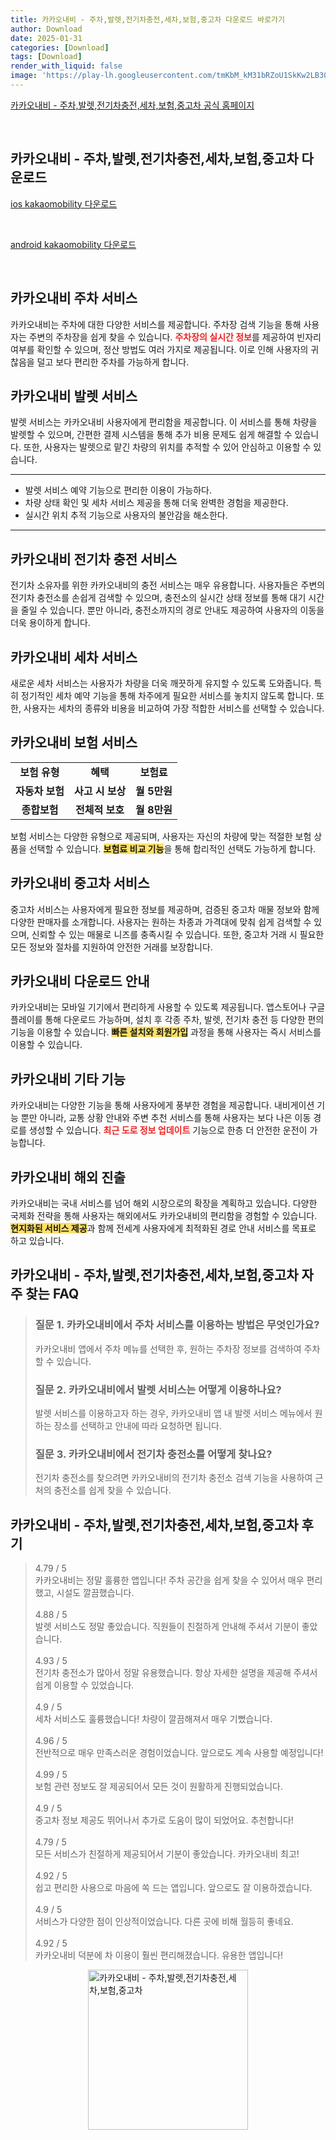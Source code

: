 ```yaml
---
title: 카카오내비 - 주차,발렛,전기차충전,세차,보험,중고차 다운로드 바로가기
author: Download
date: 2025-01-31
categories: [Download]
tags: [Download]
render_with_liquid: false
image: 'https://play-lh.googleusercontent.com/tmKbM_kM31bRZoU1SkKw2LB30CFdm-MZYP0XBxlJzhYuJfbulrMi_P88VOxuZszXhPk=s256-rw'
---
```

<p><a class='click-button' title='카카오내비 - 주차,발렛,전기차충전,세차,보험,중고차' href='https://www.kakaomobility.com/service-navi' rel='nofollow'>카카오내비 - 주차,발렛,전기차충전,세차,보험,중고차 공식 홈페이지</a></p><br>
<h2 id='카카오내비 - 주차,발렛,전기차충전,세차,보험,중고차_다운로드'>카카오내비 - 주차,발렛,전기차충전,세차,보험,중고차 다운로드</h2>
<p><a class="click-button ios" title="kakaomobility 다운로드" href="https://apps.apple.com/kr/app/%EC%B9%B4%EC%B9%B4%EC%98%A4%EB%82%B4%EB%B9%84-%EC%A3%BC%EC%B0%A8-%EB%B0%9C%EB%A0%9B-%EC%A0%84%EA%B8%B0%EC%B0%A8%EC%B6%A9%EC%A0%84-%EC%84%B8%EC%B0%A8-%EB%B3%B4%ED%97%98-%EC%A4%91%EA%B3%A0%EC%B0%A8/id417698849" rel="nofollow">ios kakaomobility 다운로드</a></p><br>
<p><a class="click-button android" title="kakaomobility 다운로드" href="https://play.google.comhttps://play.google.com/store/apps/details?id=com.locnall.KimGiSa" rel="nofollow">android kakaomobility 다운로드</a></p><br>


<h2 id='카카오내비_주차_서비스'>카카오내비 주차 서비스</h2>

<p>카카오내비는 주차에 대한 다양한 서비스를 제공합니다. 주차장 검색 기능을 통해 사용자는 주변의 주차장을 쉽게 찾을 수 있습니다. <b><span style="color: #ee2323;">주차장의 실시간 정보</span></b>를 제공하여 빈자리 여부를 확인할 수 있으며, 정산 방법도 여러 가지로 제공됩니다. 이로 인해 사용자의 귀찮음을 덜고 보다 편리한 주차를 가능하게 합니다. </p>

<h2 id='카카오내비_발렛_서비스'>카카오내비 발렛 서비스</h2>

<p>발렛 서비스는 카카오내비 사용자에게 편리함을 제공합니다. 이 서비스를 통해 차량을 발렛할 수 있으며, 간편한 결제 시스템을 통해 추가 비용 문제도 쉽게 해결할 수 있습니다. 또한, 사용자는 발렛으로 맡긴 차량의 위치를 추적할 수 있어 안심하고 이용할 수 있습니다.</p>

<hr />

<ul>
    <li>발렛 서비스 예약 기능으로 편리한 이용이 가능하다.</li>
    <li>차량 상태 확인 및 세차 서비스 제공을 통해 더욱 완벽한 경험을 제공한다.</li>
    <li>실시간 위치 추적 기능으로 사용자의 불안감을 해소한다.</li>
</ul>

<hr />

<h2 id='카카오내비_전기차_충전 서비스'>카카오내비 전기차 충전 서비스</h2>

<p>전기차 소유자를 위한 카카오내비의 충전 서비스는 매우 유용합니다. 사용자들은 주변의 전기차 충전소를 손쉽게 검색할 수 있으며, 충전소의 실시간 상태 정보를 통해 대기 시간을 줄일 수 있습니다. 뿐만 아니라, 충전소까지의 경로 안내도 제공하여 사용자의 이동을 더욱 용이하게 합니다.</p>

<h2 id='카카오내비_세차_서비스'>카카오내비 세차 서비스</h2>

<p>새로운 세차 서비스는 사용자가 차량을 더욱 깨끗하게 유지할 수 있도록 도와줍니다. 특히 정기적인 세차 예약 기능을 통해 차주에게 필요한 서비스를 놓치지 않도록 합니다. 또한, 사용자는 세차의 종류와 비용을 비교하여 가장 적합한 서비스를 선택할 수 있습니다.</p>

<h2 id='카카오내비_보험_서비스'>카카오내비 보험 서비스</h2>

<table>
    <tr>
        <td style="text-align: center; height: 17px;"><b>보험 유형</b></td>
        <td style="text-align: center; height: 17px;"><b>혜택</b></td>
        <td style="text-align: center; height: 17px;"><b>보험료</b></td>
    </tr>
    <tr>
        <td style="text-align: center; height: 17px;"><b>자동차 보험</b></td>
        <td style="text-align: center; height: 17px;"><b>사고 시 보상</b></td>
        <td style="text-align: center; height: 17px;"><b>월 5만원</b></td>
    </tr>
    <tr>
        <td style="text-align: center; height: 17px;"><b>종합보험</b></td>
        <td style="text-align: center; height: 17px;"><b>전체적 보호</b></td>
        <td style="text-align: center; height: 17px;"><b>월 8만원</b></td>
    </tr>
</table>

<p>보험 서비스는 다양한 유형으로 제공되며, 사용자는 자신의 차량에 맞는 적절한 보험 상품을 선택할 수 있습니다. <b><span style="background-color: #ffe066;">보험료 비교 기능</span></b>을 통해 합리적인 선택도 가능하게 합니다.</p>

<h2 id='카카오내비_중고차_서비스'>카카오내비 중고차 서비스</h2>

<p>중고차 서비스는 사용자에게 필요한 정보를 제공하며, 검증된 중고차 매물 정보와 함께 다양한 판매자를 소개합니다. 사용자는 원하는 차종과 가격대에 맞춰 쉽게 검색할 수 있으며, 신뢰할 수 있는 매물로 니즈를 충족시킬 수 있습니다. 또한, 중고차 거래 시 필요한 모든 정보와 절차를 지원하여 안전한 거래를 보장합니다.</p>

<h2 id='카카오내비_다운로드_안내'>카카오내비 다운로드 안내</h2>

<p>카카오내비는 모바일 기기에서 편리하게 사용할 수 있도록 제공됩니다. 앱스토어나 구글 플레이를 통해 다운로드 가능하며, 설치 후 각종 주차, 발렛, 전기차 충전 등 다양한 편의 기능을 이용할 수 있습니다. <b><span style="background-color: #ffe066;">빠른 설치와 회원가입</span></b> 과정을 통해 사용자는 즉시 서비스를 이용할 수 있습니다.</p>

<h2 id='카카오내비_기타_기능'>카카오내비 기타 기능</h2>

<p>카카오내비는 다양한 기능을 통해 사용자에게 풍부한 경험을 제공합니다. 내비게이션 기능 뿐만 아니라, 교통 상황 안내와 주변 추천 서비스를 통해 사용자는 보다 나은 이동 경로를 생성할 수 있습니다. <b><span style="color: #ee2323;">최근 도로 정보 업데이트</span></b> 기능으로 한층 더 안전한 운전이 가능합니다.</p>

<h2 id='카카오내비_해외_진출'>카카오내비 해외 진출</h2>

<p>카카오내비는 국내 서비스를 넘어 해외 시장으로의 확장을 계획하고 있습니다. 다양한 국제화 전략을 통해 사용자는 해외에서도 카카오내비의 편리함을 경험할 수 있습니다. <b><span style="background-color: #ffe066;">현지화된 서비스 제공</span></b>과 함께 전세계 사용자에게 최적화된 경로 안내 서비스를 목표로 하고 있습니다.</p>


<h2 id='카카오내비 - 주차,발렛,전기차충전,세차,보험,중고차_자주_찾는_FAQ'>카카오내비 - 주차,발렛,전기차충전,세차,보험,중고차 자주 찾는 FAQ</h2>
<div itemscope="" itemtype="https://schema.org/FAQPage"> 
<blockquote> 
<div itemscope="" itemprop="mainEntity" itemtype="https://schema.org/Question"> 
<h3 itemprop="name">질문 1. 카카오내비에서 주차 서비스를 이용하는 방법은 무엇인가요?</h3> 
<div itemscope="" itemprop="acceptedAnswer" itemtype="https://schema.org/Answer"> 
<span itemprop="text"> 
<p>카카오내비 앱에서 주차 메뉴를 선택한 후, 원하는 주차장 정보를 검색하여 주차할 수 있습니다.</p> 
</span> 
</div> 
</div> 

<div itemscope="" itemprop="mainEntity" itemtype="https://schema.org/Question"> 
<h3 itemprop="name">질문 2. 카카오내비에서 발렛 서비스는 어떻게 이용하나요?</h3> 
<div itemscope="" itemprop="acceptedAnswer" itemtype="https://schema.org/Answer"> 
<span itemprop="text"> 
<p>발렛 서비스를 이용하고자 하는 경우, 카카오내비 앱 내 발렛 서비스 메뉴에서 원하는 장소를 선택하고 안내에 따라 요청하면 됩니다.</p> 
</span> 
</div> 
</div> 

<div itemscope="" itemprop="mainEntity" itemtype="https://schema.org/Question"> 
<h3 itemprop="name">질문 3. 카카오내비에서 전기차 충전소를 어떻게 찾나요?</h3> 
<div itemscope="" itemprop="acceptedAnswer" itemtype="https://schema.org/Answer"> 
<span itemprop="text"> 
<p>전기차 충전소를 찾으려면 카카오내비의 전기차 충전소 검색 기능을 사용하여 근처의 충전소를 쉽게 찾을 수 있습니다.</p> 
</span> 
</div> 
</div> 

</blockquote> 
</div>
<h2 id='카카오내비 - 주차,발렛,전기차충전,세차,보험,중고차_후기'>카카오내비 - 주차,발렛,전기차충전,세차,보험,중고차 후기</h2>
<div itemscope itemtype="https://schema.org/Product">
  <blockquote>
  <div itemprop="review" itemscope itemtype="https://schema.org/Review">
      <div itemprop="reviewRating" itemscope itemtype="https://schema.org/Rating"> <span itemprop="ratingValue">4.79</span> / <span itemprop="bestRating">5</span> </div>
      <span itemprop="reviewBody">카카오내비는 정말 훌륭한 앱입니다! 주차 공간을 쉽게 찾을 수 있어서 매우 편리했고, 시설도 깔끔했습니다.</span>
  </div>
  <br>
  <div itemprop="review" itemscope itemtype="https://schema.org/Review">
      <div itemprop="reviewRating" itemscope itemtype="https://schema.org/Rating"> <span itemprop="ratingValue">4.88</span> / <span itemprop="bestRating">5</span> </div>
      <span itemprop="reviewBody">발렛 서비스도 정말 좋았습니다. 직원들이 친절하게 안내해 주셔서 기분이 좋았습니다.</span>
  </div>
  <br>
  <div itemprop="review" itemscope itemtype="https://schema.org/Review">
      <div itemprop="reviewRating" itemscope itemtype="Rating"> <span itemprop="ratingValue">4.93</span> / <span itemprop="bestRating">5</span> </div>
      <span itemprop="reviewBody">전기차 충전소가 많아서 정말 유용했습니다. 항상 자세한 설명을 제공해 주셔서 쉽게 이용할 수 있었습니다.</span>
  </div>
  <br>
  <div itemprop="review" itemscope itemtype="https://schema.org/Review">
      <div itemprop="reviewRating" itemscope itemtype="Rating"> <span itemprop="ratingValue">4.9</span> / <span itemprop="bestRating">5</span> </div>
      <span itemprop="reviewBody">세차 서비스도 훌륭했습니다! 차량이 깔끔해져서 매우 기뻤습니다.</span>
  </div>
  <br>
  <div itemprop="review" itemscope itemtype="https://schema.org/Review">
      <div itemprop="reviewRating" itemscope itemtype="Rating"> <span itemprop="ratingValue">4.96</span> / <span itemprop="bestRating">5</span> </div>
      <span itemprop="reviewBody">전반적으로 매우 만족스러운 경험이었습니다. 앞으로도 계속 사용할 예정입니다!</span>
  </div>
  <br>
  <div itemprop="review" itemscope itemtype="https://schema.org/Review">
      <div itemprop="reviewRating" itemscope itemtype="Rating"> <span itemprop="ratingValue">4.99</span> / <span itemprop="bestRating">5</span> </div>
      <span itemprop="reviewBody">보험 관련 정보도 잘 제공되어서 모든 것이 원활하게 진행되었습니다.</span>
  </div>
  <br>
  <div itemprop="review" itemscope itemtype="https://schema.org/Review">
      <div itemprop="reviewRating" itemscope itemtype="Rating"> <span itemprop="ratingValue">4.9</span> / <span itemprop="bestRating">5</span> </div>
      <span itemprop="reviewBody">중고차 정보 제공도 뛰어나서 추가로 도움이 많이 되었어요. 추천합니다!</span>
  </div>
  <br>
  <div itemprop="review" itemscope itemtype="https://schema.org/Review">
      <div itemprop="reviewRating" itemscope itemtype="Rating"> <span itemprop="ratingValue">4.79</span> / <span itemprop="bestRating">5</span> </div>
      <span itemprop="reviewBody">모든 서비스가 친절하게 제공되어서 기분이 좋았습니다. 카카오내비 최고!</span>
  </div>
  <br>
  <div itemprop="review" itemscope itemtype="https://schema.org/Review">
      <div itemprop="reviewRating" itemscope itemtype="Rating"> <span itemprop="ratingValue">4.92</span> / <span itemprop="bestRating">5</span> </div>
      <span itemprop="reviewBody">쉽고 편리한 사용으로 마음에 쏙 드는 앱입니다. 앞으로도 잘 이용하겠습니다.</span>
  </div>
  <br>
  <div itemprop="review" itemscope itemtype="https://schema.org/Review">
      <div itemprop="reviewRating" itemscope itemtype="Rating"> <span itemprop="ratingValue">4.9</span> / <span itemprop="bestRating">5</span> </div>
      <span itemprop="reviewBody">서비스가 다양한 점이 인상적이었습니다. 다른 곳에 비해 월등히 좋네요.</span>
  </div>
  <br>
  <div itemprop="review" itemscope itemtype="https://schema.org/Review">
      <div itemprop="reviewRating" itemscope itemtype="Rating"> <span itemprop="ratingValue">4.92</span> / <span itemprop="bestRating">5</span> </div>
      <span itemprop="reviewBody">카카오내비 덕분에 차 이용이 훨씬 편리해졌습니다. 유용한 앱입니다!</span>
  </div>
  </blockquote>
</div>
<figure class="image" style="display: flex; justify-content: center; align-items: center; margin: 0;"><img src="https://play-lh.googleusercontent.com/tmKbM_kM31bRZoU1SkKw2LB30CFdm-MZYP0XBxlJzhYuJfbulrMi_P88VOxuZszXhPk=s256-rw" alt="카카오내비 - 주차,발렛,전기차충전,세차,보험,중고차" width="256" height="256" style="max-width: 100%; height: auto;"></figure>